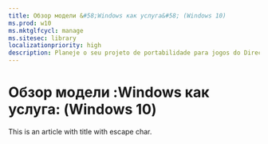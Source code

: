 ```yaml
---
title: Обзор модели &#58;Windows как услуга&#58; (Windows 10)
ms.prod: w10
ms.mktglfcycl: manage
ms.sitesec: library
localizationpriority: high
description: Planeje o seu projeto de portabilidade para jogos do DirectX 9 para o DirectX 11 e Plataforma Universal do Windows (UWP): atualize o código dos elementos gráficos e coloque o seu jogo no ambiente do Windows Runtime.
---
```


# Обзор модели &#58;Windows как услуга&#58; (Windows 10)

This is an article with title with escape char.
